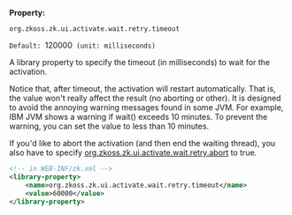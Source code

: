 **Property:**

`org.zkoss.zk.ui.activate.wait.retry.timeout`

`Default: `120000` (unit: milliseconds)`

A library property to specify the timeout (in milliseconds) to wait for
the activation.

Notice that, after timeout, the activation will restart automatically.
That is, the value won't really affect the result (no aborting or
other). It is designed to avoid the annoying warning messages found in
some JVM. For example, IBM JVM shows a warning if wait() exceeds 10
minutes. To prevent the warning, you can set the value to less than 10
minutes.

If you'd like to abort the activation (and then end the waiting thread),
you also have to specify [ org.zkoss.zk.ui.activate.wait.retry.abort]({{site.baseUrl}}/zk_config_ref/The_Library_Properties/org.zkoss.zk.ui.activate.wait.retry.abort)
to true.

```xml
<!-- in WEB-INF/zk.xml -->
<library-property>
    <name>org.zkoss.zk.ui.activate.wait.retry.timeout</name>
    <value>60000</value>
</library-property>
```

